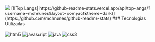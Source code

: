 <picture>
<source 
  srcset="https://github-readme-stats.vercel.app/api?username=mchnunes&show_icons=true&theme=dark"
  media="(prefers-color-scheme: dark)"
/>
<source
  srcset="https://github-readme-stats.vercel.app/api?username=mchnunes&show_icons=true"
  media="(prefers-color-scheme: light), (prefers-color-scheme: no-preference)"
/>
<img src="https://github-readme-stats.vercel.app/api?username=mchnunes&show_icons=true" />
</picture>
[![Top Langs](https://github-readme-stats.vercel.app/api/top-langs/?username=mchnunes&layout=compact&theme=dark)](https://github.com/mchnunes/github-readme-stats)
### Tecnologias Utilizadas
<div style="display: inline_block"><br/>
 <img align=center alt="html5" src="https://img.shields.io/badge/HTML-239120?style=for-the-badge&logo=html5&logoColor=white">
 <img align=center alt="javascript" src="https://img.shields.io/badge/JavaScript-323330?style=for-the-badge&logo=javascript&logoColor=F7DF1E">
 <img align=center alt="java" src="https://img.shields.io/badge/Java-ED8B00?style=for-the-badge&logo=openjdk&logoColor=white" >
 <img align=center alt="css3" src="https://img.shields.io/badge/CSS3-1572B6?style=for-the-badge&logo=css3&logoColor=white" />
</div>
